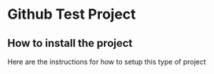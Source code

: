 # Github Test Project

## How to install the project
Here are the instructions for 
how to setup this type of project

